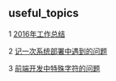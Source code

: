 ## useful_topics

1 [2016年工作总结](https://github.com/luofengmacheng/useful_topics/blob/master/2016年工作总结.md)

2 [记一次系统部署中遇到的问题](https://github.com/luofengmacheng/useful_topics/blob/master/release_problems.md)

3 [前端开发中特殊字符的问题](https://github.com/luofengmacheng/useful_topics/blob/master/escape.md)